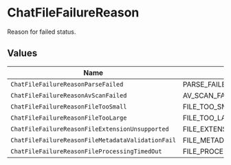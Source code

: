 # ChatFileFailureReason

Reason for failed status.


## Values

| Name                                              | Value                                             |
| ------------------------------------------------- | ------------------------------------------------- |
| `ChatFileFailureReasonParseFailed`                | PARSE_FAILED                                      |
| `ChatFileFailureReasonAvScanFailed`               | AV_SCAN_FAILED                                    |
| `ChatFileFailureReasonFileTooSmall`               | FILE_TOO_SMALL                                    |
| `ChatFileFailureReasonFileTooLarge`               | FILE_TOO_LARGE                                    |
| `ChatFileFailureReasonFileExtensionUnsupported`   | FILE_EXTENSION_UNSUPPORTED                        |
| `ChatFileFailureReasonFileMetadataValidationFail` | FILE_METADATA_VALIDATION_FAIL                     |
| `ChatFileFailureReasonFileProcessingTimedOut`     | FILE_PROCESSING_TIMED_OUT                         |